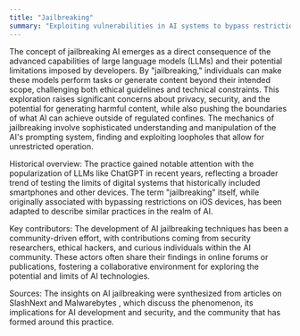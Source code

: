 ```yaml
---
title: "Jailbreaking"
summary: "Exploiting vulnerabilities in AI systems to bypass restrictions and unlock otherwise inaccessible functionalities."
---
```

The concept of jailbreaking AI emerges as a direct consequence of the advanced capabilities of large language models (LLMs) and their potential limitations imposed by developers. By "jailbreaking," individuals can make these models perform tasks or generate content beyond their intended scope, challenging both ethical guidelines and technical constraints. This exploration raises significant concerns about privacy, security, and the potential for generating harmful content, while also pushing the boundaries of what AI can achieve outside of regulated confines. The mechanics of jailbreaking involve sophisticated understanding and manipulation of the AI's prompting system, finding and exploiting loopholes that allow for unrestricted operation.

Historical overview: The practice gained notable attention with the popularization of LLMs like ChatGPT in recent years, reflecting a broader trend of testing the limits of digital systems that historically included smartphones and other devices. The term "jailbreaking" itself, while originally associated with bypassing restrictions on iOS devices, has been adapted to describe similar practices in the realm of AI.

Key contributors: The development of AI jailbreaking techniques has been a community-driven effort, with contributions coming from security researchers, ethical hackers, and curious individuals within the AI community. These actors often share their findings in online forums or publications, fostering a collaborative environment for exploring the potential and limits of AI technologies.

Sources: The insights on AI jailbreaking were synthesized from articles on SlashNext and Malwarebytes , which discuss the phenomenon, its implications for AI development and security, and the community that has formed around this practice.

